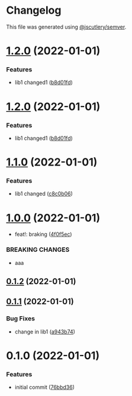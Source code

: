 # Changelog

This file was generated using [@jscutlery/semver](https://github.com/jscutlery/semver).

# [1.2.0](https://github.com/IgorKvasn/nx-changelog-pokus/compare/lib1-1.1.0...lib1-1.2.0) (2022-01-01)


### Features

* lib1 changed1 ([b8d01fd](https://github.com/IgorKvasn/nx-changelog-pokus/commit/b8d01fd0d3772459a82cc90ee71c2528a3906ab7))



# [1.2.0](https://github.com/IgorKvasn/nx-changelog-pokus/compare/lib1-1.1.0...lib1-1.2.0) (2022-01-01)


### Features

* lib1 changed1 ([b8d01fd](https://github.com/IgorKvasn/nx-changelog-pokus/commit/b8d01fd0d3772459a82cc90ee71c2528a3906ab7))



# [1.1.0](https://github.com/IgorKvasn/nx-changelog-pokus/compare/lib1-1.0.0...lib1-1.1.0) (2022-01-01)


### Features

* lib1 changed ([c8c0b06](https://github.com/IgorKvasn/nx-changelog-pokus/commit/c8c0b063b3db452e0aec133181017a4a7a20c829))



# [1.0.0](https://github.com/IgorKvasn/nx-changelog-pokus/compare/lib1-0.1.2...lib1-1.0.0) (2022-01-01)


* feat!: braking ([4f0f5ec](https://github.com/IgorKvasn/nx-changelog-pokus/commit/4f0f5ecc0ae16bfcfb2abe5c06364d86d2403f11))


### BREAKING CHANGES

* aaa



## [0.1.2](https://github.com/IgorKvasn/nx-changelog-pokus/compare/lib1-0.1.1...lib1-0.1.2) (2022-01-01)



## [0.1.1](https://github.com/IgorKvasn/nx-changelog-pokus/compare/lib1-0.1.0...lib1-0.1.1) (2022-01-01)


### Bug Fixes

* change in lib1 ([a943b74](https://github.com/IgorKvasn/nx-changelog-pokus/commit/a943b74a0ff5738bd046508f1c3b3c2fcc4e1a04))



# 0.1.0 (2022-01-01)


### Features

* initial commit ([76bbd36](https://github.com/IgorKvasn/nx-changelog-pokus/commit/76bbd363be3c01ee392216496c892da36c02f835))
